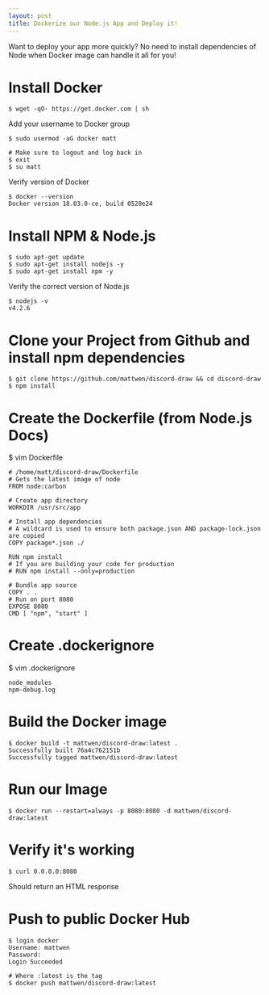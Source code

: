 ```yaml
---
layout: post
title: Dockerize our Node.js App and Deploy it!
---
```


Want to deploy your app more quickly? No need to install dependencies of Node when Docker image can handle it all for you!

# Install Docker

    $ wget -qO- https://get.docker.com | sh
    
Add your username to Docker group
    
    $ sudo usermod -aG docker matt
    
    # Make sure to logout and log back in
    $ exit
    $ su matt
    
Verify version of Docker

    $ docker --version
    Docker version 18.03.0-ce, build 0520e24
    
# Install NPM & Node.js

    $ sudo apt-get update
    $ sudo apt-get install nodejs -y
    $ sudo apt-get install npm -y

Verify the correct version of Node.js 

    $ nodejs -v
    v4.2.6

# Clone your Project from Github and install npm dependencies

    $ git clone https://github.com/mattwen/discord-draw && cd discord-draw
    $ npm install
    
# Create the Dockerfile (from Node.js Docs)

   $ vim Dockerfile
    
    # /home/matt/discord-draw/Dockerfile
    # Gets the latest image of node
    FROM node:carbon
    
    # Create app directory
    WORKDIR /usr/src/app

    # Install app dependencies
    # A wildcard is used to ensure both package.json AND package-lock.json are copied
    COPY package*.json ./

    RUN npm install
    # If you are building your code for production
    # RUN npm install --only=production

    # Bundle app source
    COPY . .
    # Run on port 8080
    EXPOSE 8080
    CMD [ "npm", "start" ]
    
# Create .dockerignore

   $ vim .dockerignore
   
    node_modules
    npm-debug.log

# Build the Docker image

    $ docker build -t mattwen/discord-draw:latest .
    Successfully built 76a4c762151b
    Successfully tagged mattwen/discord-draw:latest
    
# Run our Image
    
    $ docker run --restart=always -p 8080:8080 -d mattwen/discord-draw:latest
    
# Verify it's working

    $ curl 0.0.0.0:8080
    
Should return an HTML response

# Push to public Docker Hub

    $ login docker
    Username: mattwen
    Password: 
    Login Succeeded
    
    # Where :latest is the tag
    $ docker push mattwen/discord-draw:latest
    
